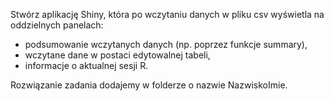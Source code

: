 Stwórz aplikację Shiny, która po wczytaniu danych w pliku csv wyświetla na oddzielnych panelach:
 - podsumowanie wczytanych danych (np. poprzez funkcje summary),
 - wczytane dane w postaci edytowalnej tabeli,
 - informacje o aktualnej sesji R.

Rozwiązanie zadania dodajemy w folderze o nazwie NazwiskoImie.
